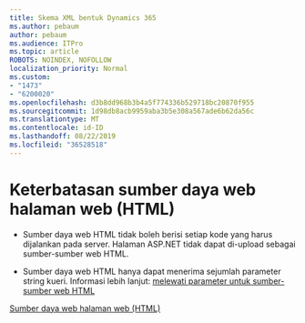 ```yaml
---
title: Skema XML bentuk Dynamics 365
ms.author: pebaum
author: pebaum
ms.audience: ITPro
ms.topic: article
ROBOTS: NOINDEX, NOFOLLOW
localization_priority: Normal
ms.custom:
- "1473"
- "6200020"
ms.openlocfilehash: d3b8dd968b3b4a5f774336b529718bc20870f955
ms.sourcegitcommit: 1d98db8acb9959aba3b5e308a567ade6b62da56c
ms.translationtype: MT
ms.contentlocale: id-ID
ms.lasthandoff: 08/22/2019
ms.locfileid: "36528518"
---
```

# <a name="webpage-html-web-resources-limitations"></a>Keterbatasan sumber daya web halaman web (HTML)

* Sumber daya web HTML tidak boleh berisi setiap kode yang harus dijalankan pada server. Halaman ASP.NET tidak dapat di-upload sebagai sumber-sumber web HTML.

* Sumber daya web HTML hanya dapat menerima sejumlah parameter string kueri. Informasi lebih lanjut: [melewati parameter untuk sumber-sumber web HTML](https://docs.microsoft.com/dynamics365/customer-engagement/developer/webpage-html-web-resources#BKMK_PassingParametersToWebResources)

[Sumber daya web halaman web (HTML)](https://docs.microsoft.com/dynamics365/customer-engagement/developer/webpage-html-web-resources)
